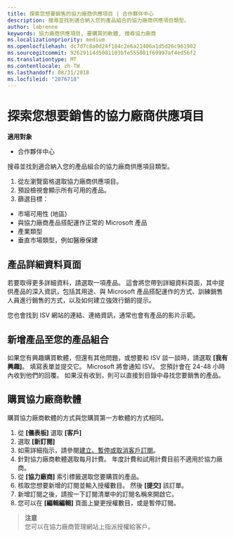 ```yaml
---
title: 探索您想要銷售的協力廠商供應項目 | 合作夥伴中心
description: 搜尋並找到適合納入您的產品組合的協力廠商供應項目類型。
author: labrenne
keywords: 協力廠商供應項目, 要購買的軟體, 搜尋協力廠商
ms.localizationpriority: medium
ms.openlocfilehash: dc7d7c8a0d24f184c2e6a21406a1d5d26c961902
ms.sourcegitcommit: 92629114d5081103bfe555081f69997af4ed56f2
ms.translationtype: MT
ms.contentlocale: zh-TW
ms.lasthandoff: 08/31/2018
ms.locfileid: "2876718"
---
```

# <a name="discover-the-third-party-offers-you-want-to-sell"></a>探索您想要銷售的協力廠商供應項目

**適用對象**

-  合作夥伴中心

搜尋並找到適合納入您的產品組合的協力廠商供應項目類型。 

1.  從左瀏覽窗格選取協力廠商供應項目。 
2.  預設檢視會顯示所有可用的產品。 
3.  篩選目標：

- 市場可用性 (地區)
- 與協力廠商產品搭配運作正常的 Microsoft 產品
- 產業類型
- 垂直市場類型，例如醫療保建

## <a name="the-product-details-page"></a>產品詳細資料頁面

若要取得更多詳細資料，請選取一項產品。 這會將您帶到詳細資料頁面，其中提供產品的深入資訊，包括其用途、與 Microsoft 產品搭配運作的方式、訓練銷售人員進行銷售的方式，以及如何建立強效行銷的提示。 

您也會找到 ISV 網站的連結、連絡資訊，通常也會有產品的影片示範。 

## <a name="add-the-product-to-your-portfolio"></a>新增產品至您的產品組合

如果您有興趣購買軟體，但還有其他問題，或想要和 ISV 談一談時，請選取 **\[我有興趣\]**。 填寫表單並提交它。 Microsoft 將會通知 ISV。 您預計會在 24-48 小時內收到他們的回覆。 如果沒有收到，則可以直接到目錄中尋找您要銷售的產品。

## <a name="purchase-the-third-party-software"></a>購買協力廠商軟體

購買協力廠商軟體的方式與您購買第一方軟體的方式相同。 

1. 從 **\[儀表板\]** 選取 **\[客戶\]**
2. 選取 **\[新訂閱\]**
3. 如需詳細指示，請參閱[建立、暫停或取消客戶訂閱](create-a-new-subscription.md)。
4.  針對協力廠商軟體選取每月計費。 年度計費和試用計費目前不適用於協力廠商。
5.  從 **\[協力廠商\]** 索引標籤選取您要購買的產品。
6.  核取您想要新增的訂閱並輸入授權數目。 然後 **\[提交\]** 該訂單。
7.  新增訂閱之後，請按一下訂閱清單中的訂閱名稱來開啟它。 
8.  您可以在 **\[編輯編輯\]** 頁面上變更授權數目，或是暫停訂閱。

>**注意**<br> 您可以在協力廠商管理網站上指派授權給客戶。

    


